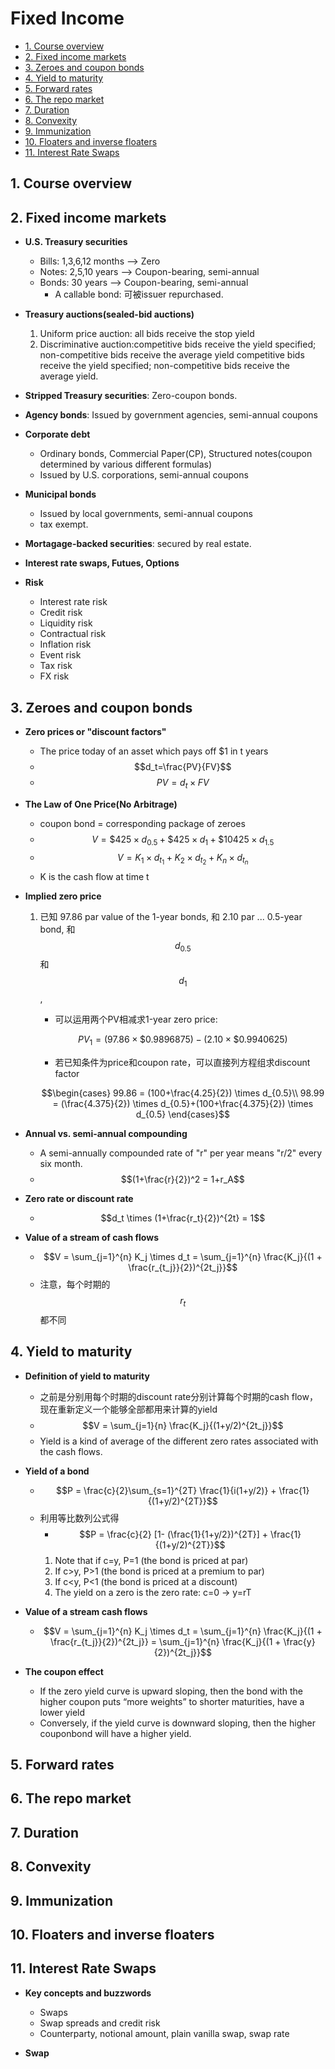 # Fixed Income


<!-- vim-markdown-toc GitLab -->

* [1. Course overview](#1-course-overview)
* [2. Fixed income markets](#2-fixed-income-markets)
* [3. Zeroes and coupon bonds](#3-zeroes-and-coupon-bonds)
* [4. Yield to maturity](#4-yield-to-maturity)
* [5. Forward rates](#5-forward-rates)
* [6. The repo market](#6-the-repo-market)
* [7. Duration](#7-duration)
* [8. Convexity](#8-convexity)
* [9. Immunization](#9-immunization)
* [10. Floaters and inverse floaters](#10-floaters-and-inverse-floaters)
* [11. Interest Rate Swaps](#11-interest-rate-swaps)

<!-- vim-markdown-toc -->



## 1. Course overview

## 2. Fixed income markets

- **U.S. Treasury securities**
    - Bills: 1,3,6,12 months  --> Zero
    - Notes: 2,5,10 years     --> Coupon-bearing, semi-annual
    - Bonds: 30 years         --> Coupon-bearing, semi-annual
        - A callable bond: 可被issuer repurchased.

- **Treasury auctions(sealed-bid auctions)**
    1. Uniform price auction: all bids receive the stop yield
    2. Discriminative auction:competitive bids receive the yield specified;
       non-competitive bids receive the average yield competitive bids 
       receive the yield specified; non-competitive bids receive the 
       average yield.

- **Stripped Treasury securities**: Zero-coupon bonds.

- **Agency bonds**: Issued by government agencies, semi-annual coupons

- **Corporate debt**
    - Ordinary bonds, Commercial Paper(CP), Structured notes(coupon determined
      by various different formulas)
    - Issued by U.S. corporations, semi-annual coupons

- **Municipal bonds**
    - Issued by local governments, semi-annual coupons
    - tax exempt.

- **Mortagage-backed securities**: secured by real estate.

- **Interest rate swaps, Futues, Options**

- **Risk**
    - Interest rate risk 
    - Credit risk
    - Liquidity risk
    - Contractual risk 
    - Inflation risk
    - Event risk 
    - Tax risk
    - FX risk

## 3. Zeroes and coupon bonds

- **Zero prices or "discount factors"**
    - The price today of an asset which pays off \$1 in t years
    - $$d_t=\frac{PV}{FV}$$
    - $$PV = d_t \times FV$$

- **The Law of One Price(No Arbitrage)**
    - coupon bond = corresponding package of zeroes
    - $$V= \$425 \times d_{0.5} + \$425 \times d_{1} + \$10425 \times d_{1.5}$$
    - $$V= K_1 \times d_{t_1} + K_2 \times d_{t_2} + K_n \times d_{t_n}$$
    - K is the cash flow at time t

- **Implied zero price**
    1. 已知 97.86 par value of the 1-year bonds, 和 2.10 par ... 0.5-year bond,
       和$$d_{0.5}$$和$$d_1$$, 
       - 可以运用两个PV相减求1-year zero price:

       $$PV_1 = (97.86 \times \$0.9896875) - (2.10 \times \$0.9940625)$$
        
       - 若已知条件为price和coupon rate，可以直接列方程组求discount factor

       $$\begin{cases} 
       99.86 = (100+\frac{4.25}{2}) \times d_{0.5}\\
       98.99 = (\frac{4.375}{2}) \times d_{0.5}+(100+\frac{4.375}{2}) \times d_{0.5}
       \end{cases}$$
  
- **Annual vs. semi-annual compounding**
    - A semi-annually compounded rate of "r" per year means "r/2" every six
      month.
    - $$(1+\frac{r}{2})^2 = 1+r_A$$

- **Zero rate or discount rate**
    - $$d_t \times (1+\frac{r_t}{2})^{2t} = 1$$

- **Value of a stream of cash flows**
    - $$V = \sum_{j=1}^{n} K_j \times d_t = \sum_{j=1}^{n} \frac{K_j}{(1 +
      \frac{r_{t_j}}{2})^{2t_j}}$$
    - 注意，每个时期的$$r_t$$都不同

## 4. Yield to maturity

- **Definition of yield to maturity**
    - 之前是分别用每个时期的discount rate分别计算每个时期的cash
      flow，现在重新定义一个能够全部都用来计算的yield
    - $$V = \sum_{j=1}{n} \frac{K_j}{(1+y/2)^{2t_j}}$$
    - Yield is a kind of average of the different zero rates associated with
      the cash flows.

- **Yield of a bond**
    - $$P = \frac{c}{2}\sum_{s=1}^{2T} \frac{1}{i(1+y/2)} +
      \frac{1}{(1+y/2)^{2T}}$$
    - 利用等比数列公式得
        - $$P = \frac{c}{2} [1- (\frac{1}{1+y/2})^{2T}] + \frac{1}{(1+y/2)^{2T}}$$
        1. Note that if c=y, P=1 (the bond is priced at par)
        2. If c>y, P>1 (the bond is priced at a premium to par) 
        3. If c<y, P<1 (the bond is priced at a discount)
        4. The yield on a zero is the zero rate: c=0 -> y=rT

- **Value of a stream cash flows**
    - $$V = \sum_{j=1}^{n} K_j \times d_t = \sum_{j=1}^{n} \frac{K_j}{(1 +
      \frac{r_{t_j}}{2})^{2t_j}} = \sum_{j=1}^{n} \frac{K_j}{(1 + \frac{y}{2})^{2t_j}}$$

- **The coupon effect**
    - If the zero yield curve is upward sloping, then the bond with the higher
     coupon puts “more weights” to shorter maturities, have a lower yield
    - Conversely, if the yield curve is downward sloping, then the higher
      couponbond will have a higher yield. 







## 5. Forward rates

## 6. The repo market

## 7. Duration

## 8. Convexity

## 9. Immunization

## 10. Floaters and inverse floaters

## 11. Interest Rate Swaps

- **Key concepts and buzzwords**
    - Swaps
    - Swap spreads and credit risk
    - Counterparty, notional amount, plain vanilla swap, swap rate

- **Swap**
